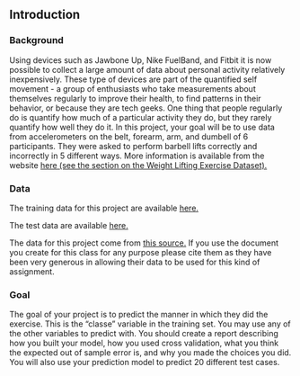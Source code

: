 ## Introduction

### Background

Using devices such as Jawbone Up, Nike FuelBand, and Fitbit it is now possible to collect a large amount of data about personal activity relatively inexpensively. These type of devices are part of the quantified self movement - a group of enthusiasts who take measurements about themselves regularly to improve their health, to find patterns in their behavior, or because they are tech geeks. One thing that people regularly do is quantify how much of a particular activity they do, but they rarely quantify how well they do it. In this project, your goal will be to use data from accelerometers on the belt, forearm, arm, and dumbell of 6 participants. They were asked to perform barbell lifts correctly and incorrectly in 5 different ways. More information is available from the website [here (see the section on the Weight Lifting Exercise Dataset).](http://groupware.les.inf.puc-rio.br/har)

### Data

The training data for this project are available [here.](https://d396qusza40orc.cloudfront.net/predmachlearn/pml-training.csv)

The test data are available [here.](https://d396qusza40orc.cloudfront.net/predmachlearn/pml-testing.csv)

The data for this project come from [this source.](http://groupware.les.inf.puc-rio.br/har>) If you use the document you create for this class for any purpose please cite them as they have been very generous in allowing their data to be used for this kind of assignment.

### Goal

The goal of your project is to predict the manner in which they did the exercise. This is the “classe” variable in the training set. You may use any of the other variables to predict with. You should create a report describing how you built your model, how you used cross validation, what you think the expected out of sample error is, and why you made the choices you did. You will also use your prediction model to predict 20 different test cases.

